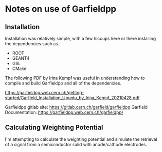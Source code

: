 # Notes on use of Garfieldpp

## Installation
Installation was relatively simple, with a few hiccups here or there installing the dependencies such as..
* ROOT
* GEANT4
* GSL
* CMake

The following PDF by Irina Kempf was useful in understanding how to compile and build Garfieldpp and all of the dependencies.

https://garfieldpp.web.cern.ch/getting-started/Garfield_Installation_Ubuntu_by_Irina_Kempf_20210428.pdf

Garfieldpp gitlab site: https://gitlab.cern.ch/garfield/garfieldpp
Garfield Documentation: https://garfieldpp.web.cern.ch/garfieldpp/

## Calculating Weighting Potential

I'm attempting to calculate the weighting potential and simulate the retrieval of a signal from a semiconductor solid with anode/cathode electrodes. 